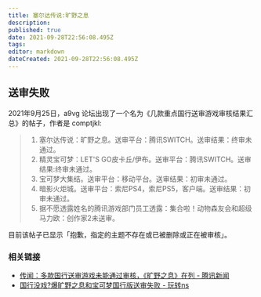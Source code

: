 ```yaml
---
title: 塞尔达传说:旷野之息
description: 
published: true
date: 2021-09-28T22:56:08.495Z
tags: 
editor: markdown
dateCreated: 2021-09-28T22:56:08.495Z
---
```


## 送审失败

2021年9月25日，a9vg 论坛出现了一个名为《几款重点国行送审游戏审核结果汇总》的帖子，作者是 comptjkl:

> 1. 塞尔达传说：旷野之息。送审平台：腾讯SWITCH。送审结果：终审未通过。  
> 2. 精灵宝可梦：LET'S GO皮卡丘/伊布。送审平台：腾讯SWITCH。送审结果:终审未通过。  
> 3. 宝可梦大集结。送审平台：移动平台。送审结果：初审未通过。  
> 4. 暗影火炬城。送审平台：索尼PS4，索尼PS5，客户端。送审结果：初审未通过。  
> 5. 据不愿透露姓名的腾讯游戏部门员工透露：集合啦！动物森友会和超级马力欧：创作家2未送审。

目前该帖子已显示「抱歉，指定的主题不存在或已被删除或正在被审核」。

<!--
https://bbs.a9vg.com/thread-8767911-1-1.html
-->

### 相关链接

+ [传闻：多款国行送审游戏未能通过审核，《旷野之息》在列 - 腾讯新闻](https://web.archive.org/web/20210928014321/https://new.qq.com/omn/20210926/20210926A06JW400.html)
+ [国行没戏?爆旷野之息和宝可梦国行版送审失败 - 玩转ns](https://web.archive.org/web/20210928014412/https://www.sohu.com/a/492225842_100141054)
